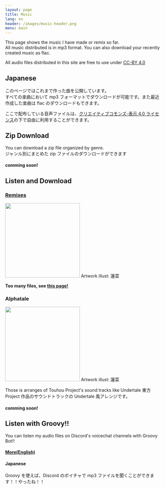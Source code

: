 ```yaml
---
layout: page
title: Music
lang: en
header: /images/music-header.png
menu: main
---
```


This page shows the music I have made or remix so far.  
All music distributed is in mp3 format. You can also download your recently created music as flac.

All audio files distributed in this site are free to use under [CC-BY 4.0][cc-by]

## Japanese

このページではこれまで作った曲を公開しています。  
すべての楽曲において mp3 フォーマットでダウンロードが可能です。また最近作成した楽曲は flac のダウンロードもできます。

ここで配布している音声ファイルは、[クリエイティブコモンズ-表示 4.0 ライセンス][cc-by]の下で自由に利用することができます。

## Zip Download

You can download a zip file organized by genre.  
ジャンル別にまとめた zip ファイルのダウンロードができます

#### comming soon!

## Listen and Download

### [Remixes][remixes]

<image src="/images/artwork/remix.png" style="width : 240px ;"/>
Artwork illust: 蓮菜

<strong>Too many files, see [this page!][remixes]</strong>

[cc-by]: https://creativecommons.org/licenses/by/4.0/
[remixes]: remixes/

### Alphatale

<image src="/images/artwork/alphatale.png" style="width : 240px ;"/>
Artwork illust: 蓮菜

Those is arranges of Touhou Project's sound tracks like Undertale
東方 Project 作品のサウンドトラックの Undertale 風アレンジです。

#### comming soon!

## Listen with Groovy!!

You can listen my audio files on Discord's voicechat channels with Groovy Bot!!

#### [More(English)](/english/2021/01/12/How-to-play-music-with-groovy-bot.html#how-to-listen-to-audio-file-in-my-site)

#### Japanese

Groovy を使えば、Discord のボイチャで mp3 ファイルを聞くことができます！！やったね！！
